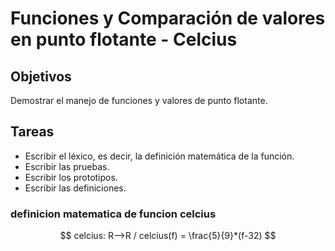 # Funciones y Comparación de valores en punto flotante - Celcius

## Objetivos 
Demostrar el manejo de funciones y valores de punto flotante.

## Tareas

- Escribir el léxico, es decir, la definición matemática de la función.
- Escribir las pruebas.
- Escribir los prototipos.
- Escribir las definiciones.


### definicion matematica de funcion celcius

$$ celcius: R-->R / celcius(f) = \frac{5}{9}*(f-32) $$